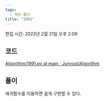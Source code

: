 ```yaml
---
tags:
  - 백준-풀이
title: "1991"
---
```


편집 시간: 2022년 2월 21일 오후 2:09

## 코드

[Algorithm/1991.py at main · Junroot/Algorithm](https://github.com/Junroot/Algorithm/blob/main/backjoon/1991.py)

## 풀이

재귀함수를 이용하면 쉽게 구현할 수 있다.
